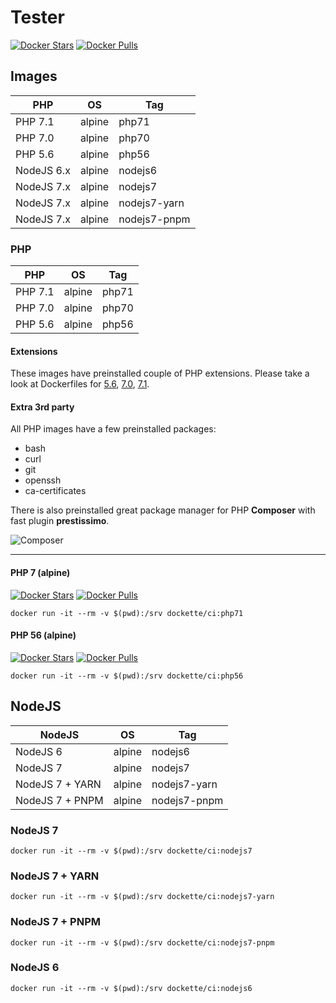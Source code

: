 # Tester

[![Docker Stars](https://img.shields.io/docker/stars/dockette/ci.svg?style=flat)](https://hub.docker.com/r/dockette/ci/)
[![Docker Pulls](https://img.shields.io/docker/pulls/dockette/ci.svg?style=flat)](https://hub.docker.com/r/dockette/ci/)

## Images

| PHP        | OS     | Tag     |
|------------|--------|---------|
| PHP 7.1    | alpine | php71   |
| PHP 7.0    | alpine | php70   |
| PHP 5.6    | alpine | php56   |
| NodeJS 6.x | alpine | nodejs6 |
| NodeJS 7.x | alpine | nodejs7 |
| NodeJS 7.x | alpine | nodejs7-yarn |
| NodeJS 7.x | alpine | nodejs7-pnpm |

### PHP

| PHP      | OS     | Tag    |
|----------|--------|--------|
| PHP 7.1  | alpine | php71  |
| PHP 7.0  | alpine | php70  |
| PHP 5.6  | alpine | php56  |

#### Extensions

These images have preinstalled couple of PHP extensions. Please take a look at Dockerfiles for [5.6](https://github.com/dockette/ci/blob/master/php/php56/Dockerfile),
[7.0](https://github.com/dockette/ci/blob/master/php/php70/Dockerfile), [7.1](https://github.com/dockette/ci/blob/master/php/php71/Dockerfile).

#### Extra 3rd party

All PHP images have a few preinstalled packages:

- bash
- curl
- git
- openssh
- ca-certificates

There is also preinstalled great package manager for PHP **Composer** with
fast plugin **prestissimo**.

![Composer](https://avatars3.githubusercontent.com/u/837015?v=3&s=200)

-----

#### PHP 7 (alpine)

[![Docker Stars](https://img.shields.io/docker/stars/dockette/ci-php71.svg?style=flat)](https://hub.docker.com/r/dockette/ci-php71/)
[![Docker Pulls](https://img.shields.io/docker/pulls/dockette/ci-php71.svg?style=flat)](https://hub.docker.com/r/dockette/ci-php71/)

```
docker run -it --rm -v $(pwd):/srv dockette/ci:php71
```

#### PHP 56 (alpine)

[![Docker Stars](https://img.shields.io/docker/stars/dockette/ci-php56.svg?style=flat)](https://hub.docker.com/r/dockette/ci-php56/)
[![Docker Pulls](https://img.shields.io/docker/pulls/dockette/ci-php56.svg?style=flat)](https://hub.docker.com/r/dockette/ci-php56/)

```
docker run -it --rm -v $(pwd):/srv dockette/ci:php56
```

## NodeJS

| NodeJS          | OS     | Tag           |
|-----------------|--------|---------------|
| NodeJS 6        | alpine | nodejs6       |
| NodeJS 7        | alpine | nodejs7       |
| NodeJS 7 + YARN | alpine | nodejs7-yarn  |
| NodeJS 7 + PNPM | alpine | nodejs7-pnpm  |

### NodeJS 7

```
docker run -it --rm -v $(pwd):/srv dockette/ci:nodejs7
```

### NodeJS 7 + YARN

```
docker run -it --rm -v $(pwd):/srv dockette/ci:nodejs7-yarn
```

### NodeJS 7 + PNPM

```
docker run -it --rm -v $(pwd):/srv dockette/ci:nodejs7-pnpm
```

### NodeJS 6

```
docker run -it --rm -v $(pwd):/srv dockette/ci:nodejs6
```
